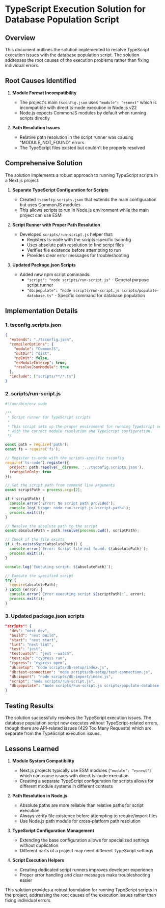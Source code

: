# TypeScript Execution Solution for Database Population Script

## Overview

This document outlines the solution implemented to resolve TypeScript execution issues with the database population script. The solution addresses the root causes of the execution problems rather than fixing individual errors.

## Root Causes Identified

1. **Module Format Incompatibility**
   - The project's main `tsconfig.json` uses `"module": "esnext"` which is incompatible with direct ts-node execution in Node.js v22
   - Node.js expects CommonJS modules by default when running scripts directly

2. **Path Resolution Issues**
   - Relative path resolution in the script runner was causing "MODULE_NOT_FOUND" errors
   - The TypeScript files existed but couldn't be properly resolved

## Comprehensive Solution

The solution implements a robust approach to running TypeScript scripts in a Next.js project:

1. **Separate TypeScript Configuration for Scripts**
   - Created `tsconfig.scripts.json` that extends the main configuration but uses CommonJS modules
   - This allows scripts to run in Node.js environment while the main project can use ESM

2. **Script Runner with Proper Path Resolution**
   - Developed `scripts/run-script.js` helper that:
     - Registers ts-node with the scripts-specific tsconfig
     - Uses absolute path resolution to find script files
     - Verifies file existence before attempting to run
     - Provides clear error messages for troubleshooting

3. **Updated Package.json Scripts**
   - Added new npm script commands:
     - `"script": "node scripts/run-script.js"` - General purpose script runner
     - `"db:populate": "node scripts/run-script.js scripts/populate-database.ts"` - Specific command for database population

## Implementation Details

### 1. tsconfig.scripts.json

```json
{
  "extends": "./tsconfig.json",
  "compilerOptions": {
    "module": "CommonJS",
    "outDir": "dist",
    "noEmit": false,
    "esModuleInterop": true,
    "resolveJsonModule": true
  },
  "include": ["scripts/**/*.ts"]
}
```

### 2. scripts/run-script.js

```javascript
#!/usr/bin/env node

/**
 * Script runner for TypeScript scripts
 * 
 * This script sets up the proper environment for running TypeScript scripts
 * with the correct module resolution and TypeScript configuration.
 */

const path = require('path');
const fs = require('fs');

// Register ts-node with the scripts-specific tsconfig
require('ts-node').register({
  project: path.resolve(__dirname, '../tsconfig.scripts.json'),
  transpileOnly: true
});

// Get the script path from command line arguments
const scriptPath = process.argv[2];

if (!scriptPath) {
  console.error('Error: No script path provided');
  console.log('Usage: node run-script.js <script-path>');
  process.exit(1);
}

// Resolve the absolute path to the script
const absolutePath = path.resolve(process.cwd(), scriptPath);

// Check if the file exists
if (!fs.existsSync(absolutePath)) {
  console.error(`Error: Script file not found: ${absolutePath}`);
  process.exit(1);
}

console.log(`Executing script: ${absolutePath}`);

// Execute the specified script
try {
  require(absolutePath);
} catch (error) {
  console.error(`Error executing script ${scriptPath}:`, error);
  process.exit(1);
}
```

### 3. Updated package.json scripts

```json
"scripts": {
  "dev": "next dev",
  "build": "next build",
  "start": "next start",
  "lint": "next lint",
  "test": "jest",
  "test:watch": "jest --watch",
  "test:e2e": "cypress run",
  "cypress": "cypress open",
  "db:setup": "node scripts/db-setup/index.js",
  "db:test-connection": "node scripts/db-setup/test-connection.js",
  "db:import": "node scripts/db-import/index.js",
  "script": "node scripts/run-script.js",
  "db:populate": "node scripts/run-script.js scripts/populate-database.ts"
}
```

## Testing Results

The solution successfully resolves the TypeScript execution issues. The database population script now executes without TypeScript-related errors, though there are API-related issues (429 Too Many Requests) which are separate from the TypeScript execution issues.

## Lessons Learned

1. **Module System Compatibility**
   - Next.js projects typically use ESM modules (`"module": "esnext"`) which can cause issues with direct ts-node execution
   - Creating a separate TypeScript configuration for scripts allows for different module systems in different contexts

2. **Path Resolution in Node.js**
   - Absolute paths are more reliable than relative paths for script execution
   - Always verify file existence before attempting to require/import files
   - Use Node.js path module for cross-platform path resolution

3. **TypeScript Configuration Management**
   - Extending the base configuration allows for specialized settings without duplication
   - Different parts of a project may need different TypeScript settings

4. **Script Execution Helpers**
   - Creating dedicated script runners improves developer experience
   - Proper error handling and clear messages make troubleshooting easier

This solution provides a robust foundation for running TypeScript scripts in the project, addressing the root causes of the execution issues rather than fixing individual errors.
